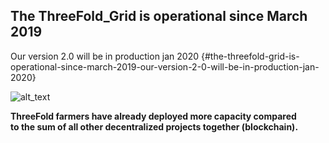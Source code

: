 ## The ThreeFold_Grid is operational since March 2019

Our version 2.0 will be in production jan 2020 {#the-threefold-grid-is-operational-since-march-2019-our-version-2-0-will-be-in-production-jan-2020}

![alt_text](img/grid_loupe.png)

**ThreeFold farmers have already deployed more capacity compared \
to the sum of all other decentralized projects together (blockchain).**
